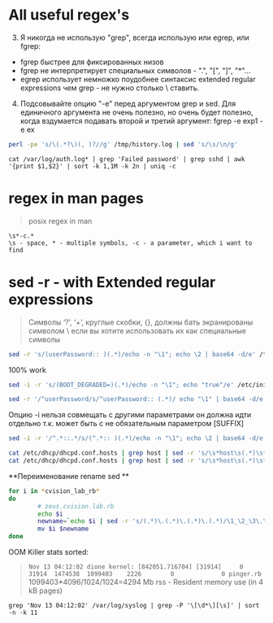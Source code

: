 # All useful regex's

3. Я никогда не использую "grep", всегда использую или egrep, или fgrep:
  - fgrep быстрее для фиксированных низов
  - fgrep не интерпретирует специальных символов - ".", "[", "]", "*"...
  - egrep использует немножко поудобнее синтаксис extended regular
    expressions чем grep - не нужно столько \ ставить.

4. Подсовывайте опцию "-e" перед аргументом grep и sed.  Для единичного
   аргумента не очень полезно, но очень будет полезно, когда вздумается
   подавать второй и третий аргумент: fgrep -e exp1 -e ex


```bash
perl -pe 's/\(.*?\)(, )?//g' /tmp/history.log | sed 's/\s/\n/g'
```

```
cat /var/log/auth.log* | grep 'Failed password' | grep sshd | awk '{print $1,$2}' | sort -k 1,1M -k 2n | uniq -c
```

# regex in man pages

>posix regex in man

```
\s*-c.*
\s - space, * - multiple symbols, -c - a parameter, which i want to find
```

# sed -r - with Extended regular expressions

>Символы ‘?’, ‘+’, круглые скобки, {}, должны бать экранированы символом \ если вы хотите использовать их как специальные символы

```bash
sed -r 's/(userPassword:: )(.*)/echo -n "\1"; echo \2 | base64 -d/e' /tmp/passwd
```

100% work
```bash
sed -i -r 's/(BOOT_DEGRADED=)(.*)/echo -n "\1"; echo "true"/e' /etc/initramfs-tools/conf.d/mdadm
```

```bash 
sed -r '/^userPassword/s/^userPassword:: (.*)/ echo "\1" | base64 -d/e' /tmp/passwd
```

Опцию -i нельзя совмещать с другими параметрами он должна идти отдельно т.к. может быть с не обязательным параметром [SUFFIX]

```bash
sed -i -r '/^.*::.*/s/(^.*:: )(.*)/echo -n "\1"; echo \2 | base64 -d/e' /tmp/passwd
```

```bash
cat /etc/dhcp/dhcpd.conf.hosts | grep host | sed -r 's/\s*host\s(.*)\s*\{/\1/'
cat /etc/dhcp/dhcpd.conf.hosts | grep host | sed -r 's/\s*host\s(.*)\s*\{/\1/' | tr -s '\n' ' '
```

**Переименование rename sed **

```bash
for i in *cvision_lab_rb*
do
        # zeus.cvision.lab.rb
        echo $i
        newname=`echo $i | sed -r 's/(.*)\.(.*)\.(.*)\.(.*)/\1_\2_\3\.\4/'`
        mv $i $newname
done
```

OOM Killer stats sorted:


> `Nov 13 04:12:02 dione kernel: [842051.716704] [31914]     0 31914  1474538  1099403    2226        0             0 pinger.rb`
> 1099403*4096/1024/1024=4294 Mb
> rss - Resident memory use (in 4 kB pages)

```
grep 'Nov 13 04:12:02' /var/log/syslog | grep -P '\[\d*\][\s]' | sort -n -k 11
```
